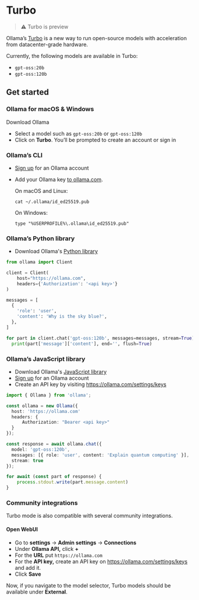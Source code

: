# Turbo

> ⚠️ Turbo is preview

Ollama’s [Turbo](https://ollama.com/turbo) is a new way to run open-source models with acceleration from datacenter-grade hardware.

Currently, the following models are available in Turbo:

- `gpt-oss:20b`
- `gpt-oss:120b`

## Get started

### Ollama for macOS & Windows

Download Ollama

- Select a model such as `gpt-oss:20b` or `gpt-oss:120b`
- Click on **Turbo**. You’ll be prompted to create an account or sign in

### Ollama’s CLI

- [Sign up](https://ollama.com/signup) for an Ollama account
- Add your Ollama key [to ollama.com](https://ollama.com/settings/keys).

  On macOS and Linux:

  ```shell
  cat ~/.ollama/id_ed25519.pub
  ```

  On Windows:

  ```
  type "%USERPROFILE%\.ollama\id_ed25519.pub"
  ```


### Ollama’s Python library

- Download Ollama's [Python library](https://github.com/ollama/ollama-python)

```python
from ollama import Client

client = Client(
    host="https://ollama.com",
    headers={'Authorization': '<api key>'}
)

messages = [
  {
    'role': 'user',
    'content': 'Why is the sky blue?',
  },
]

for part in client.chat('gpt-oss:120b', messages=messages, stream=True):
  print(part['message']['content'], end='', flush=True)
```

### Ollama’s JavaScript library

- Download Ollama's [JavaScript library](https://github.com/ollama/ollama-js)
- [Sign up](https://ollama.com/signup) for an Ollama account
- Create an API key by visiting https://ollama.com/settings/keys

```typescript
import { Ollama } from 'ollama';

const ollama = new Ollama({
  host: 'https://ollama.com'
  headers: {
	  Authorization: "Bearer <api key>"
  }
});

const response = await ollama.chat({
  model: 'gpt-oss:120b',
  messages: [{ role: 'user', content: 'Explain quantum computing' }],
  stream: true
});

for await (const part of response) {
    process.stdout.write(part.message.content)
}
```

### Community integrations

Turbo mode is also compatible with several community integrations.

#### Open WebUI

- Go to **settings** → **Admin settings** → **Connections**
- Under **Ollama API,** click **+**
- For the **URL** put `https://ollama.com`
- For the **API key,** create an API key on https://ollama.com/settings/keys and add it.
- Click **Save**

Now, if you navigate to the model selector, Turbo models should be available under **External**.
